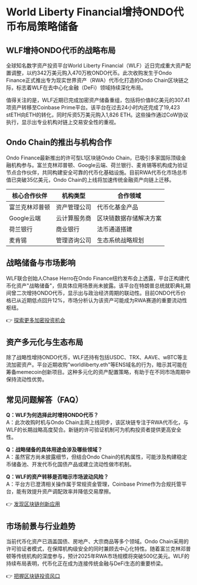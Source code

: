 # World Liberty Financial增持ONDO代币布局策略储备

## WLF增持ONDO代币的战略布局
全球知名数字资产投资平台World Liberty Financial（WLF）近日完成重大资产配置调整，以约342万美元购入470万枚ONDO代币。此次收购发生于Ondo Finance正式推出专为现实世界资产（RWA）代币化打造的Ondo Chain区块链之际，标志着WLF在去中心化金融（DeFi）领域持续深化布局。

值得关注的是，WLF近期已完成加密资产储备重组，包括将价值8亿美元的307.41项资产转移至Coinbase Prime平台。该平台在过去24小时内还完成了19,423 stETH向ETH的转化，同时斥资5万美元购入1,826 ETH。这些操作通过CoW协议执行，显示出专业机构对链上交易安全性的重视。

## Ondo Chain的推出与机构合作
Ondo Finance最新推出的许可型L1区块链Ondo Chain，已吸引多家国际顶级金融机构参与。富兰克林邓普顿、Google云端、荷兰银行、麦肯锡等机构成为验证节点合作伙伴，共同构建安全可靠的代币化基础设施。目前RWA代币化市场总市值已突破35亿美元，Ondo Chain的上线将加速传统金融资产向链上迁移。

| 核心合作伙伴       | 机构类型       | 合作领域               |
|--------------------|----------------|------------------------|
| 富兰克林邓普顿     | 资产管理公司   | 代币化基金产品         |
| Google云端         | 云计算服务商   | 区块链数据存储解决方案 |
| 荷兰银行           | 商业银行       | 法币通道搭建           |
| 麦肯锡             | 管理咨询公司   | 生态系统战略规划       |

## 战略储备与市场影响
WLF联合创始人Chase Herro在Ondo Finance纽约发布会上透露，平台正构建代币化资产"战略储备"，但具体应用场景尚未披露。该平台在特朗普总统就职典礼期间曾二次增持ONDO代币，显示出与政治经济周期的联动性。目前ONDO代币价格已从近期低点回升12%，市场分析认为该资产可能成为RWA赛道的重要流动性枢纽。

👉 [探索更多加密投资机会](https://bit.ly/okx_welcome)

## 资产多元化与生态布局
除了战略性增持ONDO代币，WLF还持有包括USDC、TRX、AAVE、wBTC等主流加密资产。平台近期收购"worldliberty.eth"等ENS域名的行为，暗示其可能在筹备memecoin创新项目。这种多元化的资产配置策略，有助于在不同市场周期中保持流动性优势。

## 常见问题解答（FAQ）
**Q：WLF为何选择此时增持ONDO代币？**  
A：此次收购时机与Ondo Chain主网上线同步，该区块链专注于RWA代币化，与WLF的长期战略高度契合。新链的许可验证机制可为机构投资者提供更高安全性。

**Q：战略储备的具体用途会涉及哪些领域？**  
A：虽然官方尚未披露细节，但结合Ondo Chain的机构属性，可能涉及构建稳定币储备池、开发代币化国债产品或建立流动性做市机制。

**Q：WLF的资产转移是否暗示市场波动风险？**  
A：平台方已澄清相关操作属于常规资金管理，Coinbase Prime作为合规托管平台，能有效提升资产调配效率并降低交易摩擦。

👉 [发现区块链创新应用](https://bit.ly/okx_welcome)

## 市场前景与行业趋势
当前代币化资产已涵盖国债、房地产、大宗商品等多个领域。Ondo Chain采用的许可验证者模式，在保障机构级安全的同时兼顾去中心化特性。随着富兰克林邓普顿等传统机构的深度参与，预计2025年RWA市场规模将突破500亿美元。WLF的持续布局表明，代币化正在成为连接传统金融与DeFi生态的重要桥梁。

👉 [把握区块链投资风口](https://bit.ly/okx_welcome)
